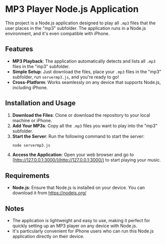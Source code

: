 # MP3 Player Node.js Application

This project is a Node.js application designed to play all `.mp3` files that the user places in the "mp3" subfolder. The application runs in a Node.js environment, and it's even compatible with iPhone.

## Features

- **MP3 Playback**: The application automatically detects and lists all `.mp3` files in the "mp3" subfolder.
- **Simple Setup**: Just download the files, place your `.mp3` files in the "mp3" subfolder, run `servermp3.js`, and you're ready to go!
- **Cross-Platform**: Works seamlessly on any device that supports Node.js, including iPhone.

## Installation and Usage

1. **Download the Files**: Clone or download the repository to your local machine or iPhone.
2. **Add Your MP3s**: Copy all the `.mp3` files you want to play into the "mp3" subfolder.
3. **Start the Server**: Run the following command to start the server:
   ```bash
   node servermp3.js
   ```
4. **Access the Application**: Open your web browser and go to [http://127.0.0.1:3000/](http://127.0.0.1:3000/) to start playing your music.

## Requirements

- **Node.js**: Ensure that Node.js is installed on your device. You can download it from https://nodejs.org/

## Notes

- The application is lightweight and easy to use, making it perfect for quickly setting up an MP3 player on any device with Node.js.
- It's particularly convenient for iPhone users who can run this Node.js application directly on their device.
